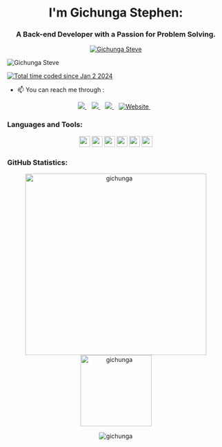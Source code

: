 <h1 align="center">I'm Gichunga Stephen: </h1>
<h3 align="center">A Back-end Developer with a Passion for Problem Solving.</h3>

<p align="center"> 
    <a href="https://github.com/ryo-ma/github-profile-trophy"><img src="https://github-profile-trophy.vercel.app/?username=gichunga&column=9&theme=gruvbox&no-frame=true"             alt="Gichunga Steve" />
    </a> 
</p>
<p align="left"> <img src="https://komarev.com/ghpvc/?username=gichunga&color=blueviolet" alt="Gichunga Steve" /> 
</p>

<a href="https://wakatime.com/@018cc8de-4d53-4fec-8eed-f93df6e53aad"><img src="https://wakatime.com/badge/user/018cc8de-4d53-4fec-8eed-f93df6e53aad.svg" alt="Total time coded since Jan 2 2024" /></a>

<!-- - 🌱 I’m currently learning [Azure DevOps](https://azure.microsoft.com/en-us/services/devops/)  and [NodeJS](https://nodejs.org/en/)  -->
- 📫 You can reach me through :
<p align="center">
<a href="https://twitter.com/GichungaSteven">
    <img src="https://img.shields.io/badge/Twitter-1DA1F2?style=for-the-badge&logo=twitter&logoColor=white" />    
  </a>&nbsp;&nbsp;
 <a href="https://linkedin.com/in/steve-gichunga">
    <img src="https://img.shields.io/badge/linkedin-%230077B5.svg?&style=for-the-badge&logo=linkedin&logoColor=white" />
  </a>&nbsp;&nbsp;
  <a href="gichungasteve6@gmail.com">
    <img src="https://img.shields.io/badge/Gmail-D14836?style=for-the-badge&logo=gmail&logoColor=white" />
  </a>&nbsp;&nbsp;
   <a href="https://gichunga.github.io/">
      <img alt="Website" src="https://img.shields.io/website?down_color=lightgrey&down_message=offline&style=for-the-                    badge&up_color=blue&up_message=online&url=https%3A%2F%2Fgichunga.github.io%2F" />
    </a>&nbsp;&nbsp;
 </p>

### Languages and Tools:

<p align="center">
<!-- <img src="https://img.shields.io/badge/Kotlin-0095D5?&style=for-the-badge&logo=kotlin&logoColor=white" height="25"/> -->
<img src="https://img.shields.io/badge/Java-F45E3F?style=for-the-badge&logo=CoffeeScript&logoColor=white" height="25"/>
<!-- <img src="https://img.shields.io/badge/firebase-ffca28?style=for-the-badge&logo=firebase&logoColor=white" height="25"/> -->
<img src="https://img.shields.io/badge/Git-F05032?style=for-the-badge&logo=git&logoColor=white" height="25"/>
<img src="https://img.shields.io/badge/Postman-FF6C37?style=for-the-badge&logo=Postman&logoColor=white" height="25"/>
<!-- <img src="https://img.shields.io/badge/Google_Cloud-4285F4?style=for-the-badge&logo=google-cloud&logoColor=white" height="25"/> -->
<img src="https://img.shields.io/badge/mysql-4479A1.svg?&style=for-the-badge&logo=mysql&logoColor=white" height="25"/>
<img src="https://img.shields.io/badge/xampp-FB7A24.svg?&style=for-the-badge&logo=xampp&logoColor=white" height="25"/>
<img src="https://img.shields.io/badge/Visual_Studio_Code-0078D4?style=for-the-badge&logo=visual%20studio%20code&logoColor=white" height="25"/>
<!-- <img src="https://img.shields.io/badge/Microsoft_Azure-0089D6?style=for-the-badge&logo=microsoft-azure&logoColor=white" height="25"/> -->
<!-- <img src="https://img.shields.io/badge/sqlite-7CBEE4.svg?&style=for-the-badge&logo=sqlite&logoColor=white" height="25"/> -->
<!-- <img src="https://img.shields.io/badge/Android-3DDC84?style=for-the-badge&logo=android&logoColor=white" height="25"/> -->
</p>

###  GitHub Statistics:

<p align="center"> 
    <img src="https://github-readme-stats.vercel.app/api?username=gichunga&count_private=true&show_icons=true&theme=neon" alt="gichunga" width="420"/> 
    <img src="https://github-readme-stats.vercel.app/api/top-langs/?username=gichunga&hide=jupyter%20notebook&langs_count=8&layout=compact&theme=gruvbox_light" alt="gichunga" height="165" />
 </p>
 
 <p align="center"><img align="center" src="https://github-readme-streak-stats.herokuapp.com/?user=gichunga&" alt="gichunga" /></p>

<!--
**gichunga/gichunga** is a ✨ _special_ ✨ repository because its `README.md` (this file) appears on your GitHub profile.

Here are some ideas to get you started:

- 🔭 I’m currently working on ...
- 🌱 I’m currently learning ...
- 👯 I’m looking to collaborate on ...
- 🤔 I’m looking for help with ...
- 💬 Ask me about ...
- 📫 How to reach me:
- 
- 😄 Pronouns: ...
- ⚡ Fun fact: ...
-->
